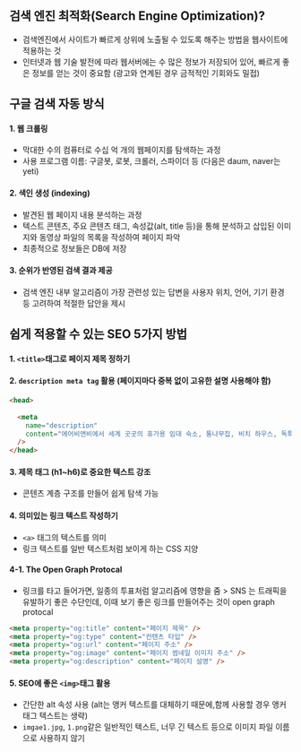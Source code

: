 ## 검색 엔진 최적화(Search Engine Optimization)?

- 검색엔진에서 사이트가 빠르게 상위에 노출될 수 있도록 해주는 방법을 웹사이트에 적용하는 것
- 인터넷과 웹 기술 발전에 따라 웹서버에는 수 많은 정보가 저장되어 있어, 빠르게 좋은 정보를 얻는 것이 중요함 (광고와 연계된 경우 금적적인 기회와도 밀접)

## 구글 검색 자동 방식

#### 1. 웹 크롤링

- 막대한 수의 컴퓨터로 수십 억 개의 웹페이지를 탐색하는 과정
- 사용 프로그램 이름: 구글봇, 로봇, 크롤러, 스파이더 등 (다음은 daum, naver는 yeti)

#### 2. 색인 생성 (indexing)

- 발견된 웹 페이지 내용 분석하는 과정
- 텍스트 콘텐츠, 주요 콘텐츠 태그, 속성값(alt, title 등)을 통해 분석하고 삽입된 이미지와 동영상 파일의 목록을 작성하여 페이지 파악
- 최종적으로 정보들은 DB에 저장

#### 3. 순위가 반영된 검색 결과 제공

- 검색 엔진 내부 알고리즘이 가장 관련성 있는 답변을 사용자 위치, 언어, 기기 환경 등 고려하여 적절한 답안을 제시

## 쉽게 적용할 수 있는 SEO 5가지 방법

#### 1. `<title>`태그로 페이지 제목 정하기

#### 2. `description meta tag` 활용 (페이지마다 중복 없이 고유한 설명 사용해야 함)

```html
<head>
     
  <meta
    name="description"
    content="에어비앤비에서 세계 곳곳의 휴가용 임대 숙소, 통나무집, 비치 하우스, 독특한 숙소 및 체험을 찾아보세요. 호스트 분들이 있기에 가능합니다."
  />
</head>
```

#### 3. 제목 태그 (h1~h6)로 중요한 텍스트 강조

- 콘텐츠 계층 구조를 만들어 쉽게 탐색 가능

#### 4. 의미있는 링크 텍스트 작성하기

- `<a>` 태그의 텍스트를 의미
- 링크 텍스트를 일반 텍스트처럼 보이게 하는 CSS 지양

#### 4-1. The Open Graph Protocal

- 링크를 타고 들어가면, 일종의 투표처럼 알고리즘에 영향을 줌 > SNS 는 트래픽을 유발하기 좋은 수단인데, 이때 보기 좋은 링크를 만들어주는 것이 open graph protocal

```html
<meta property="og:title" content="페이지 제목" />
<meta property="og:type" content="컨텐츠 타입" />
<meta property="og:url" content="페이지 주소" />
<meta property="og:image" content="페이지 썸네일 이미지 주소" />
<meta property="og:description" content="페이지 설명" />
```

#### 5. SEO에 좋은 `<img>`태그 활용

- 간단한 alt 속성 사용 (alt는 앵커 텍스트를 대체하기 때문에,함께 사용할 경우 앵커 태그 텍스트는 생략)
- `imgae1.jpg`, `1.png`같은 일반적인 텍스트, 너무 긴 텍스트 등으로 이미지 파일 이름으로 사용하지 않기
